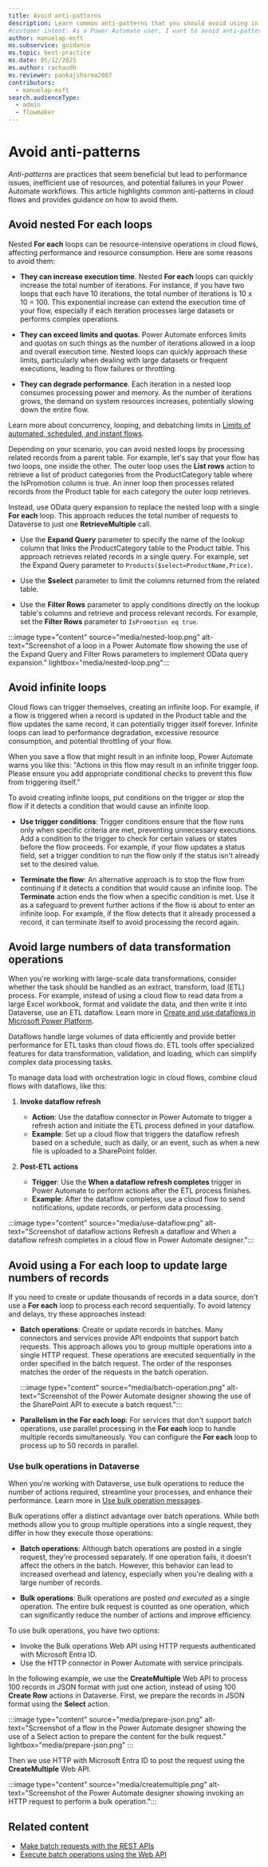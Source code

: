 ```yaml
---
title: Avoid anti-patterns
description: Learn common anti-patterns that you should avoid using in your Power Automate cloud flows to improve their performance and resource efficiency.
#customer intent: As a Power Automate user, I want to avoid anti-patterns in cloud flows so that I can optimize performance and resource efficiency.
author: manuelap-msft
ms.subservice: guidance
ms.topic: best-practice
ms.date: 05/12/2025
ms.author: rachaudh
ms.reviewer: pankajsharma2087
contributors: 
  - manuelap-msft
search.audienceType: 
  - admin
  - flowmaker
---
```


# Avoid anti-patterns

*Anti-patterns* are practices that seem beneficial but lead to performance issues, inefficient use of resources, and potential failures in your Power Automate workflows. This article highlights common anti-patterns in cloud flows and provides guidance on how to avoid them.

## Avoid nested For each loops

Nested **For each** loops can be resource-intensive operations in cloud flows, affecting performance and resource consumption. Here are some reasons to avoid them:

- **They can increase execution time**. Nested **For each** loops can quickly increase the total number of iterations. For instance, if you have two loops that each have 10 iterations, the total number of iterations is 10 x 10 = 100. This exponential increase can extend the execution time of your flow, especially if each iteration processes large datasets or performs complex operations.

- **They can exceed limits and quotas**. Power Automate enforces limits and quotas on such things as the number of iterations allowed in a loop and overall execution time. Nested loops can quickly approach these limits, particularly when dealing with large datasets or frequent executions, leading to flow failures or throttling.

- **They can degrade performance**. Each iteration in a nested loop consumes processing power and memory. As the number of iterations grows, the demand on system resources increases, potentially slowing down the entire flow.

Learn more about concurrency, looping, and debatching limits in [Limits of automated, scheduled, and instant flows](../../limits-and-config.md).

Depending on your scenario, you can avoid nested loops by processing related records from a parent table. For example, let's say that your flow has two loops, one inside the other. The outer loop uses the **List rows** action to retrieve a list of product categories from the ProductCategory table where the IsPromotion column is true. An inner loop then processes related records from the Product table for each category the outer loop retrieves.

Instead, use OData query expansion to replace the nested loop with a single **For each** loop. This approach reduces the total number of requests to Dataverse to just one **RetrieveMultiple** call.

- Use the **Expand Query** parameter to specify the name of the lookup column that links the ProductCategory table to the Product table. This approach retrieves related records in a single query. For example, set the Expand Query parameter to `Products($select=ProductName,Price)`.

- Use the **$select** parameter to limit the columns returned from the related table.

- Use the **Filter Rows** parameter to apply conditions directly on the lookup table's columns and retrieve and process relevant records. For example, set the **Filter Rows** parameter to `IsPromotion eq true`.

:::image type="content" source="media/nested-loop.png" alt-text="Screenshot of a loop in a Power Automate flow showing the use of the Expand Query and Filter Rows parameters to implement OData query expansion." lightbox="media/nested-loop.png":::

## Avoid infinite loops

Cloud flows can trigger themselves, creating an infinite loop. For example, if a flow is triggered when a record is updated in the Product table and the flow updates the same record, it can potentially trigger itself forever. Infinite loops can lead to performance degradation, excessive resource consumption, and potential throttling of your flow.

When you save a flow that might result in an infinite loop, Power Automate warns you like this: "Actions in this flow may result in an infinite trigger loop. Please ensure you add appropriate conditional checks to prevent this flow from triggering itself."

To avoid creating infinite loops, put conditions on the trigger or stop the flow if it detects a condition that would cause an infinite loop.

- **Use trigger conditions**: Trigger conditions ensure that the flow runs only when specific criteria are met, preventing unnecessary executions. Add a condition to the trigger to check for certain values or states before the flow proceeds. For example, if your flow updates a status field, set a trigger condition to run the flow only if the status isn't already set to the desired value.

- **Terminate the flow**: An alternative approach is to stop the flow from continuing if it detects a condition that would cause an infinite loop. The **Terminate** action ends the flow when a specific condition is met. Use it as a safeguard to prevent further actions if the flow is about to enter an infinite loop. For example, if the flow detects that it already processed a record, it can terminate itself to avoid processing the record again.

## Avoid large numbers of data transformation operations

When you're working with large-scale data transformations, consider whether the task should be handled as an extract, transform, load (ETL) process. For example, instead of using a cloud flow to read data from a large Excel workbook, format and validate the data, and then write it into Dataverse, use an ETL dataflow. Learn more in [Create and use dataflows in Microsoft Power Platform](/power-query/dataflows/create-use).

Dataflows handle large volumes of data efficiently and provide better performance for ETL tasks than cloud flows do. ETL tools offer specialized features for data transformation, validation, and loading, which can simplify complex data processing tasks.

To manage data load with orchestration logic in cloud flows, combine cloud flows with dataflows, like this:

1. **Invoke dataflow refresh**
   - **Action**: Use the dataflow connector in Power Automate to trigger a refresh action and initiate the ETL process defined in your dataflow.
   - **Example**: Set up a cloud flow that triggers the dataflow refresh based on a schedule, such as daily, or an event, such as when a new file is uploaded to a SharePoint folder.

1. **Post-ETL actions**
   - **Trigger**: Use the **When a dataflow refresh completes** trigger in Power Automate to perform actions after the ETL process finishes.
   - **Example**: After the dataflow completes, use a cloud flow to send notifications, update records, or perform data processing.

  :::image type="content" source="media/use-dataflow.png" alt-text="Screenshot of dataflow actions Refresh a dataflow and When a dataflow refresh completes in a cloud flow in Power Automate designer.":::

## Avoid using a For each loop to update large numbers of records

If you need to create or update thousands of records in a data source, don't use a **For each** loop to process each record sequentially. To avoid latency and delays, try these approaches instead:

- **Batch operations**: Create or update records in batches. Many connectors and services provide API endpoints that support batch requests. This approach allows you to group multiple operations into a single HTTP request. These operations are executed sequentially in the order specified in the batch request. The order of the responses matches the order of the requests in the batch operation.

  :::image type="content" source="media/batch-operation.png" alt-text="Screenshot of the Power Automate designer showing the use of the SharePoint API to execute a batch request.":::

- **Parallelism in the For each loop**: For services that don't support batch operations, use parallel processing in the **For each** loop to handle multiple records simultaneously. You can configure the **For each** loop to process up to 50 records in parallel.

### Use bulk operations in Dataverse

When you're working with Dataverse, use bulk operations to reduce the number of actions required, streamline your processes, and enhance their performance. Learn more in [Use bulk operation messages](/power-apps/developer/data-platform/bulk-operations).

Bulk operations offer a distinct advantage over batch operations. While both methods allow you to group multiple operations into a single request, they differ in how they execute those operations:

- **Batch operations**: Although batch operations are posted in a single request, they're processed separately. If one operation fails, it doesn't affect the others in the batch. However, this behavior can lead to increased overhead and latency, especially when you're dealing with a large number of records.

- **Bulk operations**: Bulk operations are posted *and executed* as a single operation. The entire bulk request is counted as one operation, which can significantly reduce the number of actions and improve efficiency.

To use bulk operations, you have two options:

- Invoke the Bulk operations Web API using HTTP requests authenticated with Microsoft Entra ID.
- Use the HTTP connector in Power Automate with service principals.

In the following example, we use the **CreateMultiple** Web API to process 100 records in JSON format with just one action, instead of using 100 **Create Row** actions in Dataverse. First, we prepare the records in JSON format using the **Select** action.

:::image type="content" source="media/prepare-json.png" alt-text="Screenshot of a flow in the Power Automate designer showing the use of a Select action to prepare the content for the bulk request." lightbox="media/prepare-json.png" :::

Then we use HTTP with Microsoft Entra ID to post the request using the **CreateMultiple** Web API.

:::image type="content" source="media/createmultiple.png" alt-text="Screenshot of the Power Automate designer showing invoking an HTTP request to perform a bulk operation.":::

## Related content

- [Make batch requests with the REST APIs](/sharepoint/dev/sp-add-ins/make-batch-requests-with-the-rest-apis)
- [Execute batch operations using the Web API](/power-apps/developer/data-platform/webapi/execute-batch-operations-using-web-api)
